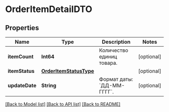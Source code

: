 # OrderItemDetailDTO

## Properties
Name | Type | Description | Notes
------------ | ------------- | ------------- | -------------
**itemCount** | **Int64** | Количество единиц товара. | [optional] 
**itemStatus** | [**OrderItemStatusType**](OrderItemStatusType.md) |  | [optional] 
**updateDate** | **String** | Формат даты: &#x60;ДД-ММ-ГГГГ&#x60;.  | [optional] 

[[Back to Model list]](../README.md#documentation-for-models) [[Back to API list]](../README.md#documentation-for-api-endpoints) [[Back to README]](../README.md)


